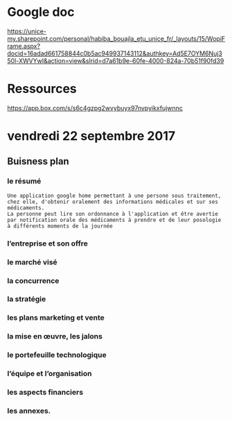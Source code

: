 # Google doc

https://unice-my.sharepoint.com/personal/habiba_bouajla_etu_unice_fr/_layouts/15/WopiFrame.aspx?docid=16adad661758844c0b5ac949937143112&authkey=Ad5E7OYM6Nuj350l-XWVYwI&action=view&slrid=d7a61b9e-60fe-4000-824a-70b51f90fd39

# Ressources 

https://app.box.com/s/s6c4gzpg2wvybuyx97nvpyikxfujwnnc

# vendredi 22 septembre 2017

## Buisness plan 

### le résumé 
	Une application google home permettant à une persone sous traitement, chez elle, d'obtenir oralement des informations médicales et sur ses médicaments.	  
	La personne peut lire son ordonnance à l'application et être avertie par notification orale des médicaments à prendre et de leur posologie à différents moments de la journée                                                                                                                                                                                                                                                                                                                                                                                                                                                                                                                                                                                                                                                                                                                                                  
### l’entreprise et son offre

### le marché visé

### la concurrence

### la stratégie

### les plans marketing et vente

### la mise en œuvre, les jalons

### le portefeuille technologique

### l’équipe et l’organisation

### les aspects financiers

### les annexes. 